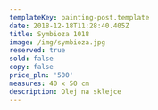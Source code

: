 ```yaml
---
templateKey: painting-post.template
date: 2018-12-18T11:28:40.405Z
title: Symbioza 1018
image: /img/symbioza.jpg
reserved: true
sold: false
copy: false
price_pln: '500'
measures: 40 x 50 cm
description: Olej na sklejce
---
```


